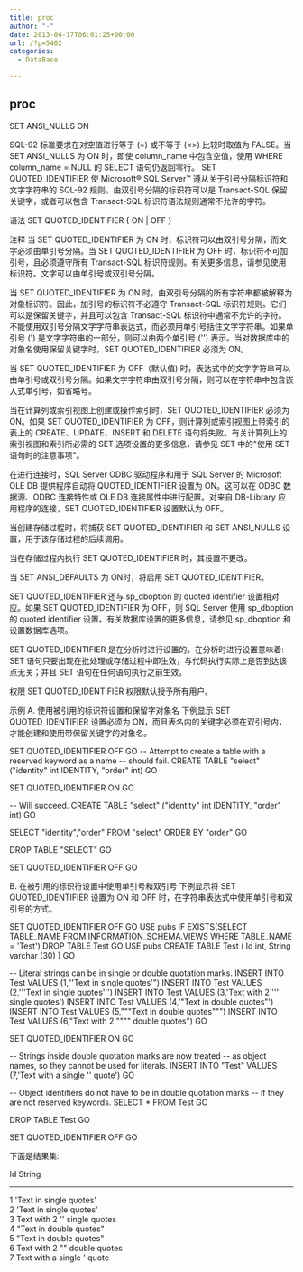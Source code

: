 ```yaml
---
title: proc
author: "-"
date: 2013-04-17T06:01:25+00:00
url: /?p=5402
categories:
  - DataBase

---
```

## proc
SET ANSI_NULLS ON

SQL-92 标准要求在对空值进行等于 (=) 或不等于 (<>) 比较时取值为 FALSE。当 SET ANSI_NULLS 为 ON 时，即使 column_name 中包含空值，使用 WHERE column_name = NULL 的 SELECT 语句仍返回零行。
SET QUOTED_IDENTIFIER
使 Microsoft® SQL Server™ 遵从关于引号分隔标识符和文字字符串的 SQL-92 规则。由双引号分隔的标识符可以是 Transact-SQL 保留关键字，或者可以包含 Transact-SQL 标识符语法规则通常不允许的字符。

语法
SET QUOTED_IDENTIFIER { ON | OFF }

注释
当 SET QUOTED_IDENTIFIER 为 ON 时，标识符可以由双引号分隔，而文字必须由单引号分隔。当 SET QUOTED_IDENTIFIER 为 OFF 时，标识符不可加引号，且必须遵守所有 Transact-SQL 标识符规则。有关更多信息，请参见使用标识符。文字可以由单引号或双引号分隔。

当 SET QUOTED_IDENTIFIER 为 ON 时，由双引号分隔的所有字符串都被解释为对象标识符。因此，加引号的标识符不必遵守 Transact-SQL 标识符规则。它们可以是保留关键字，并且可以包含 Transact-SQL 标识符中通常不允许的字符。不能使用双引号分隔文字字符串表达式，而必须用单引号括住文字字符串。如果单引号 (') 是文字字符串的一部分，则可以由两个单引号 ('') 表示。当对数据库中的对象名使用保留关键字时，SET QUOTED_IDENTIFIER 必须为 ON。

当 SET QUOTED_IDENTIFIER 为 OFF（默认值) 时，表达式中的文字字符串可以由单引号或双引号分隔。如果文字字符串由双引号分隔，则可以在字符串中包含嵌入式单引号，如省略号。

当在计算列或索引视图上创建或操作索引时，SET QUOTED_IDENTIFIER 必须为 ON。如果 SET QUOTED_IDENTIFIER 为 OFF，则计算列或索引视图上带索引的表上的 CREATE、UPDATE、INSERT 和 DELETE 语句将失败。有关计算列上的索引视图和索引所必需的 SET 选项设置的更多信息，请参见 SET 中的"使用 SET 语句时的注意事项"。

在进行连接时，SQL Server ODBC 驱动程序和用于 SQL Server 的 Microsoft OLE DB 提供程序自动将 QUOTED_IDENTIFIER 设置为 ON。这可以在 ODBC 数据源、ODBC 连接特性或 OLE DB 连接属性中进行配置。对来自 DB-Library 应用程序的连接，SET QUOTED_IDENTIFIER 设置默认为 OFF。

当创建存储过程时，将捕获 SET QUOTED_IDENTIFIER 和 SET ANSI_NULLS 设置，用于该存储过程的后续调用。

当在存储过程内执行 SET QUOTED_IDENTIFIER 时，其设置不更改。

当 SET ANSI_DEFAULTS 为 ON时，将启用 SET QUOTED_IDENTIFIER。

SET QUOTED_IDENTIFIER 还与 sp_dboption 的 quoted identifier 设置相对应。如果 SET QUOTED_IDENTIFIER 为 OFF，则 SQL Server 使用 sp_dboption 的 quoted identifier 设置。有关数据库设置的更多信息，请参见 sp_dboption 和设置数据库选项。

SET QUOTED_IDENTIFIER 是在分析时进行设置的。在分析时进行设置意味着: SET 语句只要出现在批处理或存储过程中即生效，与代码执行实际上是否到达该点无关；并且 SET 语句在任何语句执行之前生效。

权限
SET QUOTED_IDENTIFIER 权限默认授予所有用户。

示例
A. 使用被引用的标识符设置和保留字对象名
下例显示 SET QUOTED_IDENTIFIER 设置必须为 ON，而且表名内的关键字必须在双引号内，才能创建和使用带保留关键字的对象名。

SET QUOTED_IDENTIFIER OFF
GO
-- Attempt to create a table with a reserved keyword as a name
-- should fail.
CREATE TABLE "select" ("identity" int IDENTITY, "order" int)
GO

SET QUOTED_IDENTIFIER ON
GO

-- Will succeed.
CREATE TABLE "select" ("identity" int IDENTITY, "order" int)
GO

SELECT "identity","order" 
FROM "select"
ORDER BY "order"
GO

DROP TABLE "SELECT"
GO

SET QUOTED_IDENTIFIER OFF
GO

B. 在被引用的标识符设置中使用单引号和双引号
下例显示将 SET QUOTED_IDENTIFIER 设置为 ON 和 OFF 时，在字符串表达式中使用单引号和双引号的方式。

SET QUOTED_IDENTIFIER OFF
GO
USE pubs
IF EXISTS(SELECT TABLE_NAME FROM INFORMATION_SCHEMA.VIEWS
      WHERE TABLE_NAME = 'Test')
   DROP TABLE Test
GO
USE pubs
CREATE TABLE Test ( Id int, String varchar (30) ) 
GO

-- Literal strings can be in single or double quotation marks.
INSERT INTO Test VALUES (1,"'Text in single quotes'")
INSERT INTO Test VALUES (2,'''Text in single quotes''')
INSERT INTO Test VALUES (3,'Text with 2 '''' single quotes')
INSERT INTO Test VALUES (4,'"Text in double quotes"')
INSERT INTO Test VALUES (5,"""Text in double quotes""")
INSERT INTO Test VALUES (6,"Text with 2 """" double quotes")
GO

SET QUOTED_IDENTIFIER ON
GO

-- Strings inside double quotation marks are now treated 
-- as object names, so they cannot be used for literals.
INSERT INTO "Test" VALUES (7,'Text with a single '' quote')
GO

-- Object identifiers do not have to be in double quotation marks
-- if they are not reserved keywords.
SELECT * 
FROM Test
GO

DROP TABLE Test
GO

SET QUOTED_IDENTIFIER OFF
GO

下面是结果集: 

Id          String                         
----------- ------------------------------ 
1           'Text in single quotes'        
2           'Text in single quotes'        
3           Text with 2 '' single quotes   
4           "Text in double quotes"        
5           "Text in double quotes"        
6           Text with 2 "" double quotes   
7           Text with a single ' quote